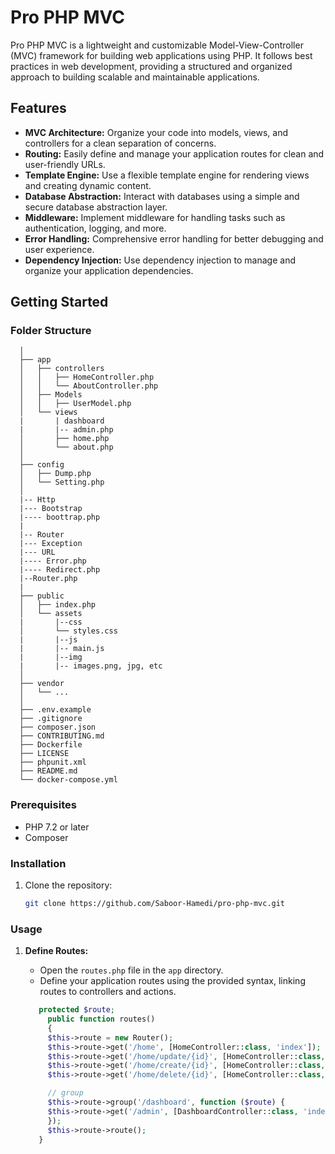 # Pro PHP MVC

Pro PHP MVC is a lightweight and customizable Model-View-Controller (MVC) framework for building web applications using PHP. It follows best practices in web development, providing a structured and organized approach to building scalable and maintainable applications.

## Features

- **MVC Architecture:** Organize your code into models, views, and controllers for a clean separation of concerns.
- **Routing:** Easily define and manage your application routes for clean and user-friendly URLs.
- **Template Engine:** Use a flexible template engine for rendering views and creating dynamic content.
- **Database Abstraction:** Interact with databases using a simple and secure database abstraction layer.
- **Middleware:** Implement middleware for handling tasks such as authentication, logging, and more.
- **Error Handling:** Comprehensive error handling for better debugging and user experience.
- **Dependency Injection:** Use dependency injection to manage and organize your application dependencies.

## Getting Started

### Folder Structure 
      
      │
      ├── app
      │   ├── controllers
      │   │   ├── HomeController.php
      │   │   └── AboutController.php
      │   ├── Models
      │   │   ├── UserModel.php
      │   └── views
      |       | dashboard 
      |       |-- admin.php 
      │       ├── home.php
      │       └── about.php
      │
      ├── config
      │   ├── Dump.php
      │   └── Setting.php
      │
      |-- Http
      |--- Bootstrap 
      |---- boottrap.php 
      |
      |-- Router 
      |--- Exception
      |--- URL
      |---- Error.php
      |---- Redirect.php
      |--Router.php
      |
      ├── public
      │   ├── index.php
      │   └── assets
      |       |--css
      │       └── styles.css
      |       |--js
      |       |-- main.js
      |       |--img 
      |       |-- images.png, jpg, etc 
      │
      ├── vendor
      │   └── ...
      │
      ├── .env.example
      ├── .gitignore
      ├── composer.json
      ├── CONTRIBUTING.md
      ├── Dockerfile
      ├── LICENSE
      ├── phpunit.xml
      ├── README.md
      └── docker-compose.yml
        

### Prerequisites

- PHP 7.2 or later
- Composer

### Installation

1. Clone the repository:

   ```bash
   git clone https://github.com/Saboor-Hamedi/pro-php-mvc.git


### Usage

1. **Define Routes:**
   - Open the `routes.php` file in the `app` directory.
   - Define your application routes using the provided syntax, linking routes to controllers and actions.

   ```php
      protected $route;
        public function routes()
        {
        $this->route = new Router();
        $this->route->get('/home', [HomeController::class, 'index']);
        $this->route->get('/home/update/{id}', [HomeController::class, 'update']);
        $this->route->get('/home/create/{id}', [HomeController::class, 'create']);
        $this->route->get('/home/delete/{id}', [HomeController::class, 'delete']);

        // group
        $this->route->group('/dashboard', function ($route) {
        $this->route->get('/admin', [DashboardController::class, 'index']);
        });
        $this->route->route();
      }
    

